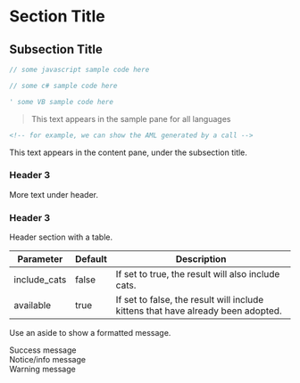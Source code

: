 # Section Title

## Subsection Title

```javascript
// some javascript sample code here
```

```csharp
// some c# sample code here
```

```vb
' some VB sample code here
```

> This text appears in the sample pane for all languages

```xml
<!-- for example, we can show the AML generated by a call -->
```

This text appears in the content pane, under the subsection title.

### Header 3

More text under header.

### Header 3

Header section with a table.

Parameter | Default | Description
--------- | ------- | -----------
include_cats | false | If set to true, the result will also include cats.
available | true | If set to false, the result will include kittens that have already been adopted.

Use an aside to show a formatted message.

<aside class="success">
Success message
</aside>

<aside class="notice">
Notice/info message
</aside>

<aside class="warning">
Warning message
</aside>

